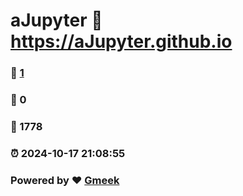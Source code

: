 # aJupyter :link: https://aJupyter.github.io 
### :page_facing_up: [1](https://aJupyter.github.io/tag.html) 
### :speech_balloon: 0 
### :hibiscus: 1778 
### :alarm_clock: 2024-10-17 21:08:55 
### Powered by :heart: [Gmeek](https://github.com/Meekdai/Gmeek)
